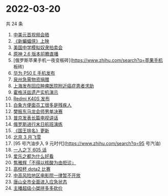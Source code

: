 # 2022-03-20

共 24 条

<!-- BEGIN -->
<!-- 最后更新时间 Sun Mar 20 2022 10:06:52 GMT+0800 (China Standard Time) -->

1. [中美元首视频会晤](https://www.zhihu.com/search?q=中美元首会晤)
1. [《新蝙蝠侠》上映](https://www.zhihu.com/search?q=新蝙蝠侠)
1. [美国中学模拟奴隶拍卖会](https://www.zhihu.com/search?q=模拟奴隶拍卖会)
1. [原神 2.6 版本前瞻直播](https://www.zhihu.com/search?q=原神)
1. [俄罗斯苹果手机一夜变板砖](https://www.zhihu.com/search?q=苹果手机 板砖)
1. [华为 P50 E 手机发布](https://www.zhihu.com/search?q=华为P50E)
1. [泉州急需物资捐赠](https://www.zhihu.com/search?q=泉州疫情)
1. [上海发布回应肿瘤医院附近癌症患者求助](https://www.zhihu.com/search?q=上海发布回应癌症患者求助)
1. [霍格沃兹遗产实机演示](https://www.zhihu.com/search?q=霍格沃兹遗产)
1. [Redmi K40S 发布](https://www.zhihu.com/search?q=红米K40S)
1. [白象方便面员工很多是残疾人](https://www.zhihu.com/search?q=白象)
1. [樊振东马龙会师男单决赛](https://www.zhihu.com/search?q=樊振东)
1. [普京发表长篇电视讲话](https://www.zhihu.com/search?q=普京长篇电视讲话)
1. [俄罗斯进行末日航班演练](https://www.zhihu.com/search?q=俄外派特种专机)
1. [《国王排名》更新](https://www.zhihu.com/search?q=国王排名)
1. [北京 3 月飞雪](https://www.zhihu.com/search?q=北京下雪)
1. [95 号汽油步入 9 元时代](https://www.zhihu.com/search?q=95 号汽油)
1. [一人之下 605 话](https://www.zhihu.com/search?q=一人之下)
1. [爱乐之都为什么好看](https://www.zhihu.com/search?q=爱乐之都)
1. [焦雅辉「不得以核酸为由拒诊」](https://www.zhihu.com/search?q=不得以核酸为由拒诊)
1. [高校杯 dota2 比赛](https://www.zhihu.com/search?q=dota2)
1. [中高风险地区电影院一律暂不开放](https://www.zhihu.com/search?q=国家电影局发文)
1. [唐山全市全面进入应急状态](https://www.zhihu.com/search?q=唐山进入应急状态)
1. [主播超级小桀拼多多砍价](https://www.zhihu.com/search?q=斗鱼主播拼多多砍价)

<!-- END -->
